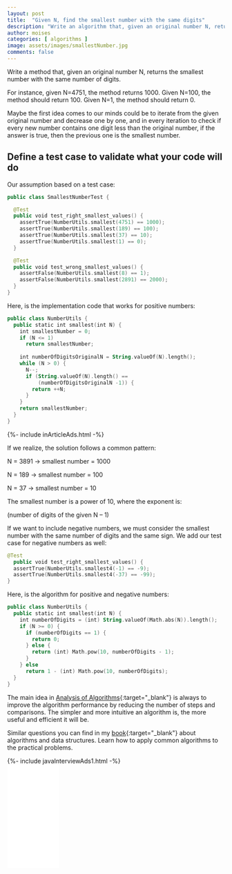 ```yaml
---
layout: post
title:  "Given N, find the smallest number with the same digits"
description: "Write an algorithm that, given an original number N, returns the smallest number with the same number of digits. For instance, given 123, return 100"
author: moises
categories: [ algorithms ]
image: assets/images/smallestNumber.jpg
comments: false
---
```


Write a method that, given an original number N, returns the smallest number with the same number of digits.

For instance, given N=4751, the method returns 1000. Given N=100, the method should return 100. Given N=1, the method should return 0.

Maybe the first idea comes to our minds could be to iterate from the given original number and decrease one by one, and in every iteration to check if every new number contains one digit less than the original number, if the answer is true, then the previous one is the smallest number.

## Define a test case to validate what your code will do

Our assumption based on a test case:

```kotlin
public class SmallestNumberTest {

  @Test
  public void test_right_smallest_values() {
    assertTrue(NumberUtils.smallest(4751) == 1000);
    assertTrue(NumberUtils.smallest(189) == 100);
    assertTrue(NumberUtils.smallest(37) == 10);
    assertTrue(NumberUtils.smallest(1) == 0);
  }

  @Test
  public void test_wrong_smallest_values() {
    assertFalse(NumberUtils.smallest(8) == 1);
    assertFalse(NumberUtils.smallest(2891) == 2000);
  }
}
```

Here, is the implementation code that works for positive numbers:

```kotlin
public class NumberUtils {
  public static int smallest(int N) {
    int smallestNumber = 0;
    if (N <= 1)
      return smallestNumber;
    
    int numberOfDigitsOriginalN = String.valueOf(N).length();
    while (N > 0) {
      N--;
      if (String.valueOf(N).length() ==
          (numberOfDigitsOriginalN -1)) {
        return ++N;
      }
    }
    return smallestNumber;
  }
}
```

<div>
{%- include inArticleAds.html -%}
</div>

If we realize, the solution follows a common pattern:

N = 3891 -> smallest number = 1000

N = 189 -> smallest number = 100

N = 37 -> smallest number = 10

The smallest number is a power of 10, where the exponent is:

(number of digits of the given N – 1)

If we want to include negative numbers, we must consider the smallest number with the same number of digits and the same sign. We add our test case for negative numbers as well:

```kotlin
@Test
  public void test_right_smallest_values() {
  assertTrue(NumberUtils.smallest4(-1) == -9);
  assertTrue(NumberUtils.smallest4(-37) == -99);
}
```

Here, is the algorithm for positive and negative numbers:

```kotlin
public class NumberUtils {
  public static int smallest(int N) {
    int numberOfDigits = (int) String.valueOf(Math.abs(N)).length();
    if (N >= 0) {
      if (numberOfDigits == 1) {
        return 0;
      } else {
        return (int) Math.pow(10, numberOfDigits - 1);
      }
    } else
      return 1 - (int) Math.pow(10, numberOfDigits);
  }
}
```

The main idea in [Analysis of Algorithms](https://codersite.dev/big-o-notation-analysis-of-algorithms/){:target="_blank"} is always to improve the algorithm performance by reducing the number of steps and comparisons. The simpler and more intuitive an algorithm is, the more useful and efficient it will be.

Similar questions you can find in my [book](https://amzn.to/3FxeKSb){:target="_blank"} about algorithms and data structures. Learn how to apply common algorithms to the practical problems.

<div>
{%- include javaInterviewAds1.html -%}
</div>

<iframe sandbox="allow-popups allow-scripts allow-modals allow-forms allow-same-origin" style="width:120px;height:240px;" marginwidth="0" marginheight="0" scrolling="no" frameborder="0" src="//ws-eu.amazon-adsystem.com/widgets/q?ServiceVersion=20070822&OneJS=1&Operation=GetAdHtml&MarketPlace=DE&source=ss&ref=as_ss_li_til&ad_type=product_link&tracking_id=mkgv89-21&language=en_GB&marketplace=amazon&region=DE&placement=B086JCK6C4&asins=B086JCK6C4&linkId=78e646bc8bd99599b961d3e15b102848&show_border=true&link_opens_in_new_window=true"></iframe>
